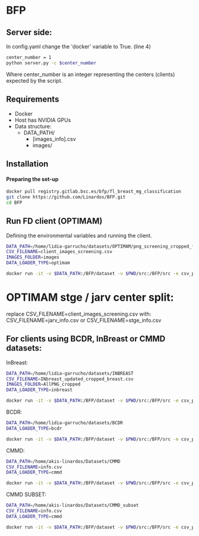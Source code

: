 
# BFP

## Server side:
In config.yaml change the 'docker' variable to True. (line 4)

```bash
center_number = 1
python server.py -c $center_number
```
Where center_number is an integer representing the centers (clients) expected by the script.

## Requirements
- Docker
- Host has NVIDIA GPUs
- Data structure:
	- DATA_PATH/
		- [images_info].csv
		- images/

## Installation

#### Preparing the set-up
```bash
docker pull registry.gitlab.bsc.es/bfp/fl_breast_mg_classification
git clone https://github.com/Linardos/BFP.git 
cd BFP
```

## Run FD client (OPTIMAM)
Defining the environmental variables and running the client.

```bash
DATA_PATH=/home/lidia-garrucho/datasets/OPTIMAM/png_screening_cropped_fixed
CSV_FILENAME=client_images_screening.csv
IMAGES_FOLDER=images
DATA_LOADER_TYPE=optimam

docker run -it -v $DATA_PATH:/BFP/dataset -v $PWD/src:/BFP/src -e csv_path=/BFP/dataset/$CSV_FILENAME -e data_loader_type=$DATA_LOADER_TYPE -e dataset_path=/BFP/dataset/images -e server=84.88.186.195:8080 -e client_log_path=/BFP/src/client_logs -e NVIDIA_VISIBLE_DEVICES=2 --runtime=nvidia -e NVIDIA_DRIVER_CAPABILITIES=compute,utility registry.gitlab.bsc.es/bfp/fl_breast_mg_classification
```

# OPTIMAM stge / jarv center split:
replace CSV_FILENAME=client_images_screening.csv with: CSV_FILENAME=jarv_info.csv or CSV_FILENAME=stge_info.csv 


## For clients using BCDR, InBreast or CMMD datasets:

InBreast:
```bash
DATA_PATH=/home/lidia-garrucho/datasets/INBREAST
CSV_FILENAME=INbreast_updated_cropped_breast.csv
IMAGES_FOLDER=AllPNG_cropped
DATA_LOADER_TYPE=inbreast

docker run -it -v $DATA_PATH:/BFP/dataset -v $PWD/src:/BFP/src -e csv_path=/BFP/dataset/$CSV_FILENAME -e data_loader_type=$DATA_LOADER_TYPE -e dataset_path=/BFP/dataset/AllPNG_cropped -e server=84.88.186.195:8080 -e client_log_path=/BFP/src/client_logs -e NVIDIA_VISIBLE_DEVICES=2 --runtime=nvidia -e NVIDIA_DRIVER_CAPABILITIES=compute,utility registry.gitlab.bsc.es/bfp/fl_breast_mg_classification

```

BCDR:
```bash
DATA_PATH=/home/lidia-garrucho/datasets/BCDR
DATA_LOADER_TYPE=bcdr

docker run -it -v $DATA_PATH:/BFP/dataset -v $PWD/src:/BFP/src -e csv_path=/BFP/dataset/ -e data_loader_type=$DATA_LOADER_TYPE -e dataset_path=/BFP/dataset/ -e server=84.88.186.195:8080 -e client_log_path=/BFP/src/client_logs -e NVIDIA_VISIBLE_DEVICES=2 --runtime=nvidia -e NVIDIA_DRIVER_CAPABILITIES=compute,utility registry.gitlab.bsc.es/bfp/fl_breast_mg_classification

```

CMMD:
```bash
DATA_PATH=/home/akis-linardos/Datasets/CMMD
CSV_FILENAME=info.csv
DATA_LOADER_TYPE=cmmd

docker run -it -v $DATA_PATH:/BFP/dataset -v $PWD/src:/BFP/src -e csv_path=/BFP/dataset/$CSV_FILENAME -e data_loader_type=$DATA_LOADER_TYPE -e dataset_path=/BFP/dataset/ -e server=84.88.186.195:8080 -e client_log_path=/BFP/src/client_logs -e NVIDIA_VISIBLE_DEVICES=2 --runtime=nvidia -e NVIDIA_DRIVER_CAPABILITIES=compute,utility registry.gitlab.bsc.es/bfp/fl_breast_mg_classification

```

CMMD SUBSET:
```bash
DATA_PATH=/home/akis-linardos/Datasets/CMMD_subset
CSV_FILENAME=info.csv
DATA_LOADER_TYPE=cmmd

docker run -it -v $DATA_PATH:/BFP/dataset -v $PWD/src:/BFP/src -e csv_path=/BFP/dataset/$CSV_FILENAME -e data_loader_type=$DATA_LOADER_TYPE -e dataset_path=/BFP/dataset/ -e server=84.88.186.195:8080 -e client_log_path=/BFP/src/client_logs -e NVIDIA_VISIBLE_DEVICES=2 --runtime=nvidia -e NVIDIA_DRIVER_CAPABILITIES=compute,utility registry.gitlab.bsc.es/bfp/fl_breast_mg_classification

```

